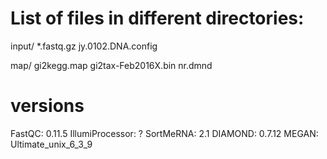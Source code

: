 # List of files in different directories:

input/
*.fastq.gz jy.0102.DNA.config

map/
gi2kegg.map  gi2tax-Feb2016X.bin  nr.dmnd

# versions

FastQC: 0.11.5
IllumiProcessor: ?
SortMeRNA: 2.1
DIAMOND: 0.7.12
MEGAN: Ultimate_unix_6_3_9


